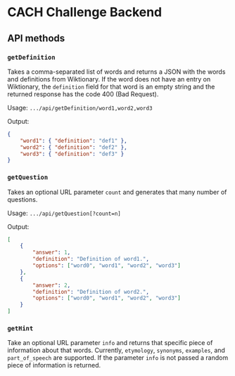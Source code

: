 # CACH Challenge Backend

## API methods

### `getDefinition`

Takes a comma-separated list of words and returns a JSON with the words and definitions from Wiktionary. If the word does not have an entry on Wiktionary, the `definition` field for that word is an empty string and the returned response has the code 400 (Bad Request).

Usage: `.../api/getDefinition/word1,word2,word3`

Output:

```json
{
    "word1": { "definition": "def1" },
    "word2": { "definition": "def2" },
    "word3": { "definition": "def3" }
}
```

### `getQuestion`

Takes an optional URL parameter `count` and generates that many number of questions.

Usage: `.../api/getQuestion[?count=n]`

Output:

```json
[
    {
        "answer": 1,
        "definition": "Definition of word1.",
        "options": ["word0", "word1", "word2", "word3"]
    },
    {
        "answer": 2,
        "definition": "Definition of word2.",
        "options": ["word0", "word1", "word2", "word3"]
    }
]
```

### `getHint`

Take an optional URL parameter `info` and returns that specific piece of information about that words. Currently, `etymology`, `synonyms`, `examples`, and `part_of_speech` are supported. If the parameter `info` is not passed a random piece of information is returned.